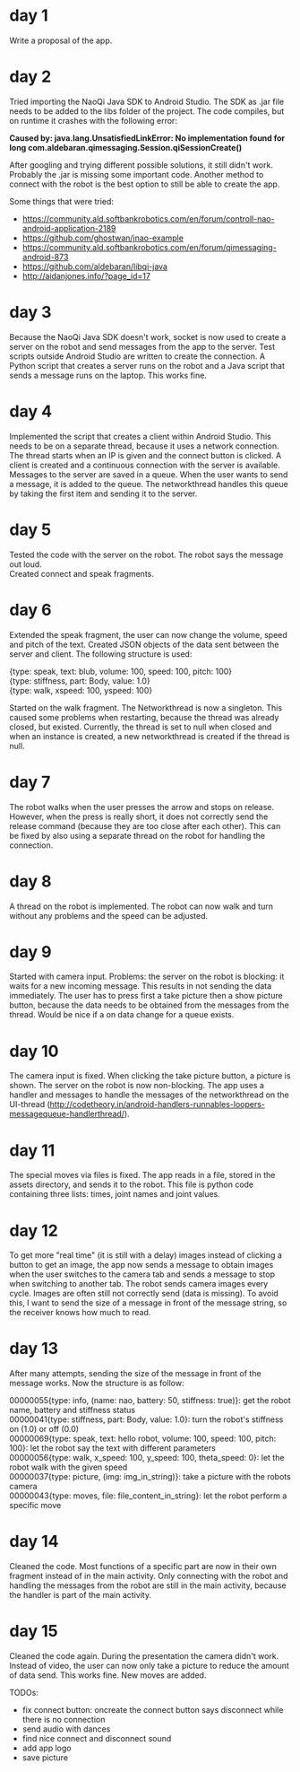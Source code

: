 # day 1
Write a proposal of the app.

# day 2
Tried importing the NaoQi Java SDK to Android Studio. The SDK as .jar file needs to be added to the libs folder of the project. The code compiles, but on runtime it crashes with the following error:

**Caused by: java.lang.UnsatisfiedLinkError: No implementation found for long com.aldebaran.qimessaging.Session.qiSessionCreate()**

After googling and trying different possible solutions, it still didn't work. Probably the .jar is missing some important code. Another method to connect with the robot is the best option to still be able to create the app.

Some things that were tried: 
- https://community.ald.softbankrobotics.com/en/forum/controll-nao-android-application-2189
- https://github.com/ghostwan/jnao-example
- https://community.ald.softbankrobotics.com/en/forum/qimessaging-android-873
- https://github.com/aldebaran/libqi-java
- http://aidanjones.info/?page_id=17

# day 3
Because the NaoQi Java SDK doesn't work, socket is now used to create a server on the robot and send messages from the app to the server.
Test scripts outside Android Studio are written to create the connection. A Python script that creates a server runs on the robot and a Java script that sends a message runs on the laptop. This works fine.

# day 4
Implemented the script that creates a client within Android Studio. This needs to be on a separate thread, because it uses a network connection. The thread starts when an IP is given and the connect button is clicked. A client is created and a continuous connection with the server is available. Messages to the server are saved in a queue. When the user wants to send a message, it is added to the queue. The networkthread handles this queue by taking the first item and sending it to the server. 

# day 5
Tested the code with the server on the robot. The robot says the message out loud. </br>
Created connect and speak fragments.

# day 6
Extended the speak fragment, the user can now change the volume, speed and pitch of the text. Created JSON objects of the data sent between the server and client. The following structure is used: </br>

{type: speak, text: blub, volume: 100, speed: 100, pitch: 100} </br>
{type: stiffness, part: Body, value: 1.0} </br>
{type: walk, xspeed: 100, yspeed: 100} </br>

Started on the walk fragment. The Networkthread is now a singleton. This caused some problems when restarting, because the thread was already closed, but existed. Currently, the thread is set to null when closed and when an instance is created, a new networkthread is created if the thread is null.

# day 7
The robot walks when the user presses the arrow and stops on release. However, when the press is really short, it does not correctly send the release command (because they are too close after each other). This can be fixed by also using a separate thread on the robot for handling the connection. 

# day 8
A thread on the robot is implemented. The robot can now walk and turn without any problems and the speed can be adjusted. 

# day 9
Started with camera input. Problems: the server on the robot is blocking: it waits for a new incoming message. This results in not sending the data immediately. The user has to press first a take picture then a show picture button, because the data needs to be obtained from the messages from the thread. Would be nice if a on data change for a queue exists.

# day 10
The camera input is fixed. When clicking the take picture button, a picture is shown. The server on the robot is now non-blocking. The app uses a handler and messages to handle the messages of the networkthread on the UI-thread (http://codetheory.in/android-handlers-runnables-loopers-messagequeue-handlerthread/). 

# day 11
The special moves via files is fixed. The app reads in a file, stored in the assets directory, and sends it to the robot. This file is python code containing three lists: times, joint names and joint values. 

# day 12
To get more "real time" (it is still with a delay) images instead of clicking a button to get an image, the app now sends a message to obtain images when the user switches to the camera tab and sends a message to stop when switching to another tab. The robot sends camera images every cycle. Images are often still not correctly send (data is missing). To avoid this, I want to send the size of a message in front of the message string, so the receiver knows how much to read. 

# day 13
After many attempts, sending the size of the message in front of the message works. Now the structure is as follow:


00000055{type: info, (name: nao, battery: 50, stiffness: true)}: get the robot name, battery and stiffness status </br>
00000041{type: stiffness, part: Body, value: 1.0}: turn the robot's stiffness on (1.0) or off (0.0) </br>
00000069{type: speak, text: hello robot, volume: 100, speed: 100, pitch: 100}: let the robot say the text with different parameters </br>
00000056{type: walk, x_speed: 100, y_speed: 100, theta_speed: 0}: let the robot walk with the given speed </br>
00000037{type: picture, (img: img_in_string)}: take a picture with the robots camera </br>
00000043{type: moves, file: file_content_in_string}: let the robot perform a specific move </br>

# day 14
Cleaned the code. Most functions of a specific part are now in their own fragment instead of in the main activity. Only connecting with the robot and handling the messages from the robot are still in the main activity, because the handler is part of the main activity.

# day 15
Cleaned the code again. During the presentation the camera didn't work. Instead of video, the user can now only take a picture to reduce the amount of data send. This works fine. New moves are added. 

TODOs:
- fix connect button: oncreate the connect button says disconnect while there is no connection
- send audio with dances
- find nice connect and disconnect sound
- add app logo 
- save picture
